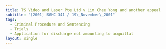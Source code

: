 ```yaml
---
title: TS Video and Laser Pte Ltd v Lim Chee Yong and another appeal
subtitle: "[2001] SGHC 341 / 19\_November\_2001"
tags:
  - Criminal Procedure and Sentencing
  - Trials
  - Application for discharge not amounting to acquittal
layout: single
---
```


